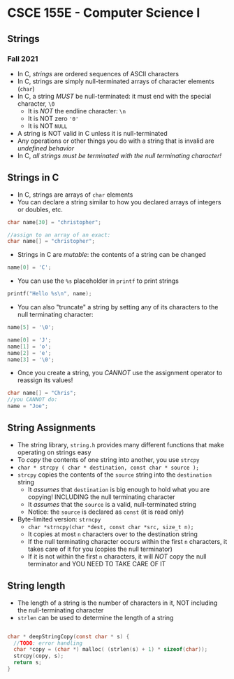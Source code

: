 
# CSCE 155E - Computer Science I
## Strings
### Fall 2021

* In C, *strings* are ordered sequences of ASCII characters
* In C, strings are simply null-terminated arrays of character elements (`char`)
* In C, a string *MUST* be null-terminated: it must end with the special character, `\0`
  * It is *NOT* the endline character: `\n`
  * It is NOT zero `'0'`
  * It is NOT `NULL`
* A string is NOT valid in C unless it is null-terminated
* Any operations or other things you do with a string that is invalid are *undefined behavior*
* In C, *all strings must be terminated with the null terminating character!*

## Strings in C

* In C, strings are arrays of `char` elements
* You can declare a string similar to how you declared arrays of integers or doubles, etc.

```c
char name[30] = "christopher";

//assign to an array of an exact:
char name[] = "christopher";
```

* Strings in C are *mutable*: the contents of a string can be changed

```c
name[0] = 'C';
```

* You can use the `%s` placeholder in `printf` to print strings

```c
printf("Hello %s\n", name);
```

* You can also "truncate" a string by setting any of its characters to the null terminating character:

```c
name[5] = '\0';

name[0] = 'J';
name[1] = 'o';
name[2] = 'e';
name[3] = '\0';
```

* Once you create a string, you *CANNOT* use the assignment operator to reassign its values!

```c
char name[] = "Chris";
//you CANNOT do:
name = "Joe";
```

## String Assignments

* The string library, `string.h` provides many different functions that make operating on strings easy
* To *copy* the contents of one string into another, you use `strcpy`
* `char * strcpy ( char * destination, const char * source );`
* `strcpy` copies the contents of the `source` string into the `destination` string
  * It *assumes* that `destination` is big enough to hold what you are copying!  INCLUDING the null terminating character
  * It *assumes* that the `source` is a valid, null-terminated string
  * Notice: the `source` is declared as `const` (it is read only)
* Byte-limited version: `strncpy`
  * `char *strncpy(char *dest, const char *src, size_t n);`
  * It copies at most `n` characters over to the destination string
  * If the null terminating character occurs within the first `n` characters, it takes care of it for you (copies the null terminator)
  * If it is not within the first `n` characters, it will *NOT* copy the null terminator and YOU NEED TO TAKE CARE OF IT

## String length

* The length of a string is the number of characters in it, NOT including the null-terminating character
* `strlen` can be used to determine the length of a string

```c

char * deepStringCopy(const char * s) {
  //TODO: error handling
  char *copy = (char *) malloc( (strlen(s) + 1) * sizeof(char));
  strcpy(copy, s);
  return s;
}
```

```text








```
